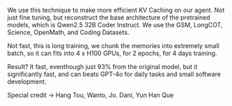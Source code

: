 We use this technique to make more efficient KV Caching on our agent.
Not just fine tuning, but reconstruct the base architecture of the pretrained models, which is Qwen2.5 32B Coder Instruct.
We use the GSM, LongCOT, Science, OpenMath, and Coding Datasets.

Not fast, this is long training, we chunk the memories into extremely small batch, so it can fits into 4 x H100 GPUs, for 2 epochs, for 4 days training.

Result? It fast, eventhough just 93% from the original model, but it significantly fast, and can beats GPT-4o for daily tasks and small software development.



Special credit -> Hang Tou, Wanto, Jo. Dani, Yun Han Que
